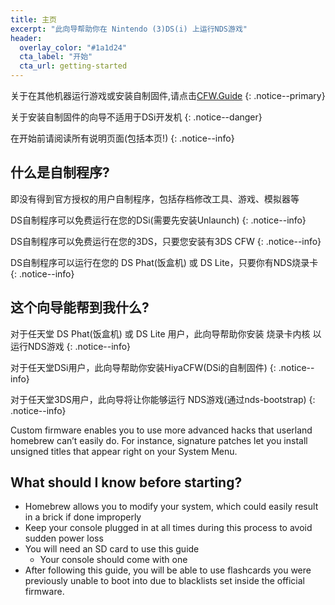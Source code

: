 ```yaml
---
title: 主页
excerpt: "此向导帮助你在 Nintendo (3)DS(i) 上运行NDS游戏"
header:
  overlay_color: "#1a1d24"
  cta_label: "开始"
  cta_url: getting-started
---
```

关于在其他机器运行游戏或安装自制固件,请点击[CFW.Guide](https://cfw.guide)
{: .notice--primary}

关于安装自制固件的向导不适用于DSi开发机
{: .notice--danger}

在开始前请阅读所有说明页面(包括本页!)
{: .notice--info}
## 什么是自制程序?

即没有得到官方授权的用户自制程序，包括存档修改工具、游戏、模拟器等

DS自制程序可以免费运行在您的DSi(需要先安装Unlaunch)
{: .notice--info}

DS自制程序可以免费运行在您的3DS，只要您安装有3DS CFW
{: .notice--info}

DS自制程序可以运行在您的 DS Phat(饭盒机) 或 DS Lite，只要你有NDS烧录卡
{: .notice--info}

## 这个向导能帮到我什么?

对于任天堂 DS Phat(饭盒机) 或 DS Lite 用户，此向导帮助你安装 烧录卡内核 以运行NDS游戏
{: .notice--info}

对于任天堂DSi用户，此向导帮助你安装HiyaCFW(DSi的自制固件)
{: .notice--info}

对于任天堂3DS用户，此向导将让你能够运行 NDS游戏(通过nds-bootstrap)
{: .notice--info}

Custom firmware enables you to use more advanced hacks that userland homebrew can’t easily do. For instance, signature patches let you install unsigned titles that appear right on your System Menu.

## What should I know before starting?

- Homebrew allows you to modify your system, which could easily result in a brick if done improperly
- Keep your console plugged in at all times during this process to avoid sudden power loss
- You will need an SD card to use this guide
  - Your console should come with one
- After following this guide, you will be able to use flashcards you were previously unable to boot into due to blacklists set inside the official firmware.
